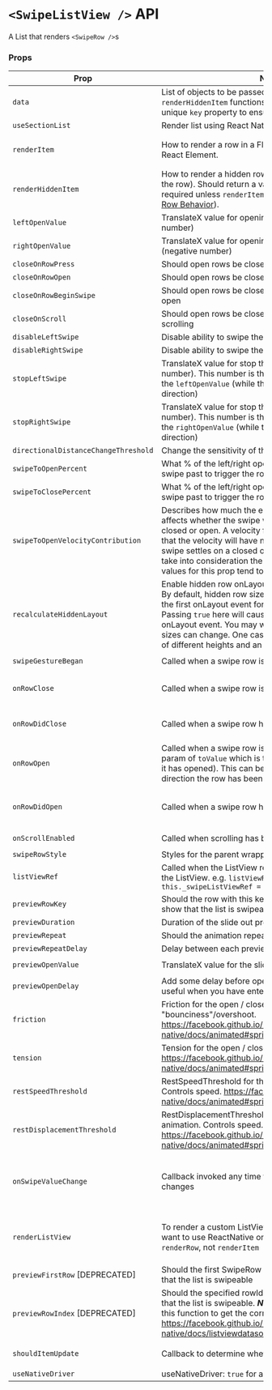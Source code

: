 # `<SwipeListView />` API

A List that renders `<SwipeRow />`s

### Props

| Prop | Notes | Type | Signature (func) | Default |
|---|---|---|---|---|
| `data` | List of objects to be passed into the `renderItem` and `renderHiddenItem` functions. Each item must include a unique `key` property to ensure full functionality. | `array` || 
| `useSectionList` | Render list using React Native's `SectionList` | `bool` || `false`
| `renderItem` | How to render a row in a FlatList. Should return a valid React Element. | `func` | `{ rowData: any, rowMap: { string: SwipeRowRef } } : ReactElement`
| `renderHiddenItem` | How to render a hidden row in a FlatList (renders behind the row). Should return a valid React Element. This is required unless `renderItem` returns a `<SwipeRow>` (see [Per Row Behavior](https://github.com/jemise111/react-native-swipe-list-view/blob/master/docs/per-row-behavior.md)). | `func` | `{ rowData: any, rowMap: { string: SwipeRowRef } } : ReactElement`
| `leftOpenValue` | TranslateX value for opening the row to the left (positive number) | `number` || `0`
| `rightOpenValue` | TranslateX value for opening the row to the right (negative number) | `number` || `0`
| `closeOnRowPress` | Should open rows be closed when a row is pressed | `bool` || `true`
| `closeOnRowOpen` | Should open rows be closed when another row is opened | `bool` || `true`
| `closeOnRowBeginSwipe` | Should open rows be closed when a row begins to swipe open | `bool` || `false`
| `closeOnScroll` | Should open rows be closed when the listView begins scrolling | `bool` || `true`
| `disableLeftSwipe` | Disable ability to swipe the row left | `bool` || `false`
| `disableRightSwipe` | Disable ability to swipe the row right | `bool` || `false`
| `stopLeftSwipe` | TranslateX value for stop the row to the left (positive number). This number is the stop value corresponding to the `leftOpenValue` (while the row is swiping in the right direction) | `number`
| `stopRightSwipe` | TranslateX value for stop the row to the right (negative number). This number is the stop value corresponding to the `rightOpenValue` (while the row is swiping in the left direction) | `number`
| `directionalDistanceChangeThreshold` | Change the sensitivity of the row | `number` || `2`
| `swipeToOpenPercent` | What % of the left/right openValue does the user need to swipe past to trigger the row opening. | `number` || `50`
| `swipeToClosePercent` | What % of the left/right openValue does the user need to swipe past to trigger the row closing. | `number` || `50`
| `swipeToOpenVelocityContribution` | Describes how much the ending velocity of the gesture affects whether the swipe will result in the item being closed or open. A velocity factor of 0 (the default) means that the velocity will have no bearing on whether the swipe settles on a closed or open position and it'll just take into consideration the swipeToOpenPercent. Ideal values for this prop tend to be between 5 and 15. | `number` || `0`
| `recalculateHiddenLayout` | Enable hidden row onLayout calculations to run always. By default, hidden row size calculations are only done on the first onLayout event for performance reasons. Passing ```true``` here will cause calculations to run on every onLayout event. You may want to do this if your rows' sizes can change. One case is a SwipeListView with rows of different heights and an options to delete rows. | `bool` || `false`
| `swipeGestureBegan` | Called when a swipe row is animating swipe | `func` | `{ rowKey: string } : void`
| `onRowClose` | Called when a swipe row is animating closed | `func` | `{ rowKey: string, rowMap: { string: SwipeRowRef } } : void`
| `onRowDidClose` | Called when a swipe row has animated closed | `func` | `{ rowKey: string, rowMap: { string: SwipeRowRef } } : void`
| `onRowOpen` | Called when a swipe row is animating open. This has a param of `toValue` which is the new X value the row (after it has opened). This can be used to calculate which direction the row has been swiped open. | `func` | `{ rowKey: string, rowMap: { string: SwipeRowRef }, toValue: number } : void`
| `onRowDidOpen` | Called when a swipe row has animated open | `func` | `{ rowKey: string, rowMap: { string: SwipeRowRef }, toValue: number } : void`
| `onScrollEnabled` | Called when scrolling has been enabled/disabled | `func` | `{ isEnabled: bool } : void`
| `swipeRowStyle` | Styles for the parent wrapper View of the SwipeRow | `object`
| `listViewRef` | Called when the ListView ref is set and passes a ref to the ListView. e.g. `listViewRef={ ref => this._swipeListViewRef = ref }` | `func` | `{ ref: ListView | FlatList | SectionList } : void`
| `previewRowKey` | Should the row with this key do a slide out preview to show that the list is swipeable | `string`
| `previewDuration` | Duration of the slide out preview animation | `number`
| `previewRepeat` | Should the animation repeat | `bool` || `false`
| `previewRepeatDelay` | Delay between each preview repeat in milliseconds | `number` || `1000`
| `previewOpenValue` | TranslateX value for the slide out preview animation. | `number` || `0.5 * props.rightOpenValue`
| `previewOpenDelay` | Add some delay before opening the preview row. Can be useful when you have enter animation. | `number`
| `friction` | Friction for the open / close animation. Controls "bounciness"/overshoot. https://facebook.github.io/react-native/docs/animated#spring | `number` || `7`  
| `tension` | Tension for the open / close animation. Controls speed. https://facebook.github.io/react-native/docs/animated#spring | `number` || `40`  
| `restSpeedThreshold` | RestSpeedThreshold for the open / close animation. Controls speed. https://facebook.github.io/react-native/docs/animated#spring | `number` || `0.001` 
| `restDisplacementThreshold` | RestDisplacementThreshold for the open / close animation. Controls speed. https://facebook.github.io/react-native/docs/animated#spring | `number` || `0.001` 
| `onSwipeValueChange` | Callback invoked any time the translateX value of a row changes | `func` | <code>{ swipeData: { key: string, value: number, direction: 'left' &#124; 'right', isOpen: bool } } : void</code>
| `renderListView` | To render a custom ListView component, if you don't want to use ReactNative one. Note: This will call `renderRow`, not `renderItem` | `func` | `{ props, setRefCallback, onScrollCallback, renderItemCallback } : ReactElement (ListView)`
| `previewFirstRow` [DEPRECATED] | Should the first SwipeRow do a slide out preview to show that the list is swipeable | `bool` || `false`
| `previewRowIndex` [DEPRECATED] | Should the specified rowId do a slide out preview to show that the list is swipeable. ***Note***: This ID will be passed to this function to get the correct row index. https://facebook.github.io/react-native/docs/listviewdatasource.html#getrowidforflatindex | `number`
| `shouldItemUpdate` | Callback to determine whether component should update | `func` | `{ currentItem: any, newItem: any }`
| `useNativeDriver` | useNativeDriver: `true` for all animations | `bool` | `true` |
